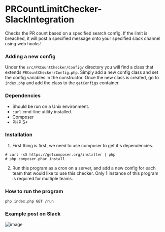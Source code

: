 # PRCountLimitChecker-SlackIntegration

Checks the PR count based on a specified search config.
If the limit is breached, it will post a specified message onto your specified slack channel using web hooks!

### Adding a new config
Under the `src/PRCountChecker/Config/` directory you will find a class that extends `PRCountChecker/Config.php`. Simply add a new config class and set the config variables in the constructor. Once the new class is created, go to `index.php` and add the class to the `getConfigs` container. 

### Dependencies
* Should be run on a Unix environment.
* `curl` cmd-line utility installed.
* Composer
* PHP 5+

### Installation
1. First thing is first, we need to use composer to get it's dependencies.
```
# curl -sS https://getcomposer.org/installer | php
# php composer.phar install
```
2. Run this program as a cron on a server, and add a new config for each team that would like to use this checker. Only 1 instance of this program is required for multiple teams.

### How to run the program
`php index.php GET /run`

### Example post on Slack

![image](https://cloud.githubusercontent.com/assets/3977724/20674343/999b4910-b556-11e6-9b74-64bf899b3193.png)
